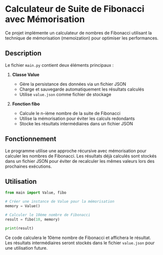 # Calculateur de Suite de Fibonacci avec Mémorisation

Ce projet implémente un calculateur de nombres de Fibonacci utilisant la technique de mémorisation (memoization) pour optimiser les performances.

## Description

Le fichier `main.py` contient deux éléments principaux :

1. **Classe Value**
   - Gère la persistance des données via un fichier JSON
   - Charge et sauvegarde automatiquement les résultats calculés
   - Utilise `value.json` comme fichier de stockage

2. **Fonction fibo**
   - Calcule le n-ième nombre de la suite de Fibonacci
   - Utilise la mémorisation pour éviter les calculs redondants
   - Stocke les résultats intermédiaires dans un fichier JSON

## Fonctionnement

Le programme utilise une approche récursive avec mémorisation pour calculer les nombres de Fibonacci. Les résultats déjà calculés sont stockés dans un fichier JSON pour éviter de recalculer les mêmes valeurs lors des prochaines exécutions.

## Utilisation

```python
from main import Value, fibo

# Créer une instance de Value pour la mémorisation
memory = Value()

# Calculer le 10ème nombre de Fibonacci
result = fibo(10, memory)

print(result)
```

Ce code calculera le 10ème nombre de Fibonacci et affichera le résultat. Les résultats intermédiaires seront stockés dans le fichier `value.json` pour une utilisation future.